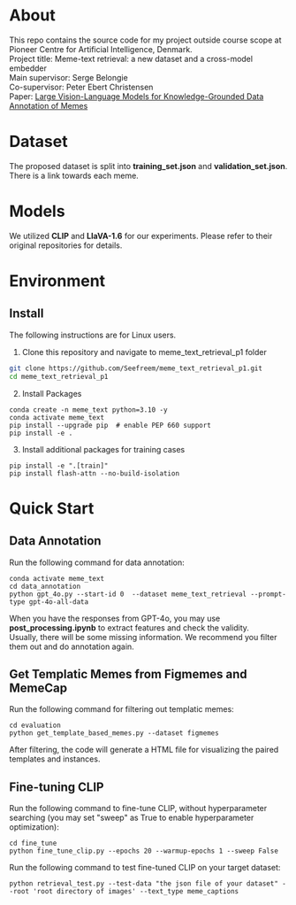 # About 
This repo contains the source code for my project outside course scope at Pioneer Centre for Artificial Intelligence, Denmark.  
Project title: Meme-text retrieval: a new dataset and a cross-model embedder  
Main supervisor: Serge Belongie   
Co-supervisor: Peter Ebert Christensen  
Paper: [Large Vision-Language Models for Knowledge-Grounded Data Annotation of Memes](https://scholar.google.com/scholar?hl=en&as_sdt=0%2C5&q=Large+Vision-Language+Models+for+Knowledge-Grounded+Data+Annotation+of+Memes&btnG=)

# Dataset
The proposed dataset is split into **training_set.json** and **validation_set.json**. There is a link towards each meme. 

# Models
We utilized **CLIP** and **LlaVA-1.6** for our experiments. Please refer to their original repositories for details.  
# Environment

## Install

The following instructions are for Linux users.

1. Clone this repository and navigate to meme_text_retrieval_p1 folder
```bash
git clone https://github.com/Seefreem/meme_text_retrieval_p1.git
cd meme_text_retrieval_p1
```

2. Install Packages
```Shell
conda create -n meme_text python=3.10 -y
conda activate meme_text
pip install --upgrade pip  # enable PEP 660 support
pip install -e .
```

3. Install additional packages for training cases
```Shell
pip install -e ".[train]"
pip install flash-attn --no-build-isolation
```

# Quick Start
## Data Annotation
Run the following command for data annotation:
```Shell
conda activate meme_text
cd data_annotation
python gpt_4o.py --start-id 0  --dataset meme_text_retrieval --prompt-type gpt-4o-all-data
```
When you have the responses from GPT-4o, you may use **post_processing.ipynb** to extract features and check the validity.   
Usually, there will be some missing information. We recommend you filter them out and do annotation again.


## Get Templatic Memes from Figmemes and MemeCap
Run the following command for filtering out templatic memes:
```Shell
cd evaluation
python get_template_based_memes.py --dataset figmemes 
```
After filtering, the code will generate a HTML file for visualizing the paired templates and instances.

## Fine-tuning CLIP
Run the following command to fine-tune CLIP, without hyperparameter searching (you may set "sweep" as True to enable hyperparameter optimization):
```Shell
cd fine_tune
python fine_tune_clip.py --epochs 20 --warmup-epochs 1 --sweep False 
```
Run the following command to test fine-tuned CLIP on your target dataset:
```Shell
python retrieval_test.py --test-data "the json file of your dataset" --root 'root directory of images' --text_type meme_captions  
```

